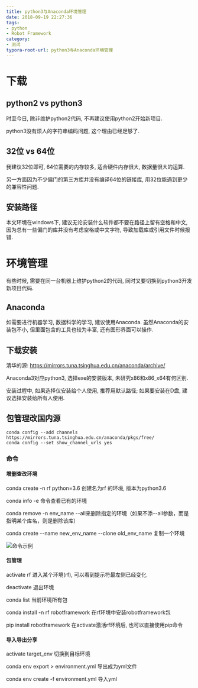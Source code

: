 ```yaml
---
title: python3与Anaconda环境管理
date: 2018-09-19 22:27:36
tags: 
- python
- Robot Framework
category:
- 测试
typora-root-url: python3与Anaconda环境管理
---
```


# 下载

## python2 vs python3

时至今日, 除非维护python2代码, 不再建议使用python2开始新项目. 

python3没有烦人的字符串编码问题, 这个理由已经足够了.

## 32位 vs 64位

我建议32位即可, 64位需要的内存较多, 适合硬件内存很大, 数据量很大的运算. 

另一方面因为不少偏门的第三方库并没有编译64位的链接库, 用32位能遇到更少的兼容性问题.

## 安装路径

本文环境在windows下, 建议无论安装什么软件都不要在路径上留有空格和中文, 因为总有一些偏门的库并没有考虑空格或中文字符, 导致加载库或引用文件时候报错.



# 环境管理

有些时候, 需要在同一台机器上维护python2的代码, 同时又要切换到python3开发新项目代码.

## Anaconda

如需要进行机器学习, 数据科学的学习, 建议使用Anaconda. 虽然Anaconda的安装包不小, 但里面包含的工具也较为丰富, 还有图形界面可以操作.

## 下载安装

清华的源: https://mirrors.tuna.tsinghua.edu.cn/anaconda/archive/

Anaconda3对应python3, 选择exe的安装版本, 未研究x86和x86_x64有何区别.

安装过程中, 如果选择仅安装给个人使用, 推荐用默认路径; 如果要安装在D盘, 建议选择安装给所有人使用.

## 包管理改国内源

```text
conda config --add channels https://mirrors.tuna.tsinghua.edu.cn/anaconda/pkgs/free/
conda config --set show_channel_urls yes
```

### 命令

#### 增删查改环境

conda create -n rf python=3.6  创建名为rf 的环境, 版本为python3.6

conda info -e  命令查看已有的环境

conda remove -n env_name --all来删除指定的环境（如果不添--all参数，而是指明某个库名，则是删除该库）

conda create --name new_env_name --clone old_env_name 复制一个环境

![命令示例](commands.png)

#### 包管理

activate rf   进入某个环境(rf), 可以看到提示符最左侧已经变化

deactivate 退出环境

conda list 当前环境所有包

conda install -n rf robotframework   在rf环境中安装robotframework包

pip install robotframework   在activate激活rf环境后, 也可以直接使用pip命令

#### 导入导出分享

activate target_env  切换到目标环境

conda env export > environment.yml 导出成为yml文件

conda env create -f environment.yml 导入yml





